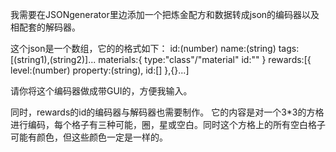 我需要在JSONgenerator里边添加一个把炼金配方和数据转成json的编码器以及相配套的解码器。

这个json是一个数组，它的的格式如下：
id:(number)
name:(string)
tags:[(string1),(string2)]...
materials:{
    type:"class"/"material"
    id:""
}
rewards:[{
    level:(number)
    property:(string),
    id:[]
},{}...]

请你将这个编码器做成带GUI的，方便我输入。

同时，rewards的id的编码器与解码器也需要制作。
它的内容是对一个3*3的方格进行编码，每个格子有三种可能，圈，星或空白。同时这个方格上的所有空白格子可能有颜色，但这些颜色一定是一样的。